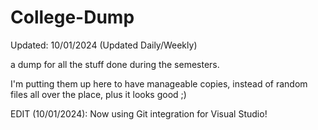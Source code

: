 # College-Dump
Updated: 10/01/2024 (Updated Daily/Weekly)

a dump for all the stuff done during the semesters. 

I'm putting them up here to have manageable copies, instead of random files all over the place, plus it looks good ;)

EDIT (10/01/2024): Now using Git integration for Visual Studio!
